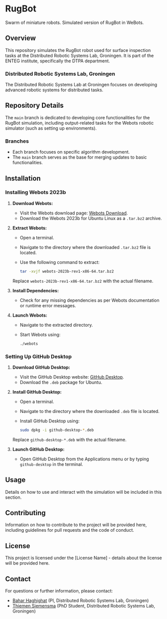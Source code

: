 # RugBot

Swarm of miniature robots. Simulated version of RugBot in WeBots.

## Overview

This repository simulates the RugBot robot used for surface inspection tasks at the Distributed Robotic Systems Lab, Groningen. It is part of the ENTEG institute, specifically the DTPA department.

### Distributed Robotic Systems Lab, Groningen

The Distributed Robotic Systems Lab at Groningen focuses on developing advanced robotic systems for distributed tasks. 

## Repository Details

The `main` branch is dedicated to developing core functionalities for the RugBot simulation, including output-related tasks for the Webots robotic simulator (such as setting up environments).

### Branches

- Each branch focuses on specific algorithm development.
- The `main` branch serves as the base for merging updates to basic functionalities.

## Installation


### Installing Webots 2023b

1. **Download Webots:**
   - Visit the Webots download page: [Webots Download](https://cyberbotics.com/download).
   - Download the Webots 2023b for Ubuntu Linux as a `.tar.bz2` archive.

2. **Extract Webots:**
   - Open a terminal.
   - Navigate to the directory where the downloaded `.tar.bz2` file is located.
   - Use the following command to extract:

     ```bash
     tar -xvjf webots-2023b-rev1-x86-64.tar.bz2
     ```

   Replace `webots-2023b-rev1-x86-64.tar.bz2` with the actual filename.

3. **Install Dependencies:**
   - Check for any missing dependencies as per Webots documentation or runtime error messages.

4. **Launch Webots:**
   - Navigate to the extracted directory.
   - Start Webots using:

     ```bash
     ./webots
     ```

### Setting Up GitHub Desktop

1. **Download GitHub Desktop:**
   - Visit the GitHub Desktop website: [GitHub Desktop](https://desktop.github.com/).
   - Download the `.deb` package for Ubuntu.

2. **Install GitHub Desktop:**
   - Open a terminal.
   - Navigate to the directory where the downloaded `.deb` file is located.
   - Install GitHub Desktop using:

     ```bash
     sudo dpkg -i github-desktop-*.deb
     ```

   Replace `github-desktop-*.deb` with the actual filename.

3. **Launch GitHub Desktop:**
   - Open GitHub Desktop from the Applications menu or by typing `github-desktop` in the terminal.


## Usage

Details on how to use and interact with the simulation will be included in this section.

## Contributing

Information on how to contribute to the project will be provided here, including guidelines for pull requests and the code of conduct.

## License

This project is licensed under the [License Name] - details about the license will be provided here.

## Contact

For questions or further information, please contact:

- [Bahar Haghighat](mailto:bahar.haghighat@yourdomain.com) (PI, Distributed Robotic Systems Lab, Groningen)
- [Thiemen Siemensma](mailto:thiemen.siemensma@yourdomain.com) (PhD Student, Distributed Robotic Systems Lab, Groningen)
